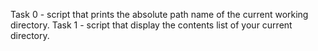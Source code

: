 Task 0 - script that prints the absolute path name of the current working directory.
Task 1 - script that display the contents list of your current directory.